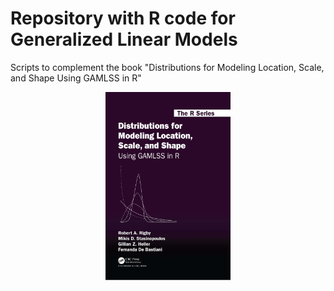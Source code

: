 # Repository with R code for Generalized Linear Models

Scripts to complement the book "Distributions for Modeling Location, Scale, and Shape Using GAMLSS in R"

<p align="center">
  <img src="the_images/cover.png" width="200">
</p>
